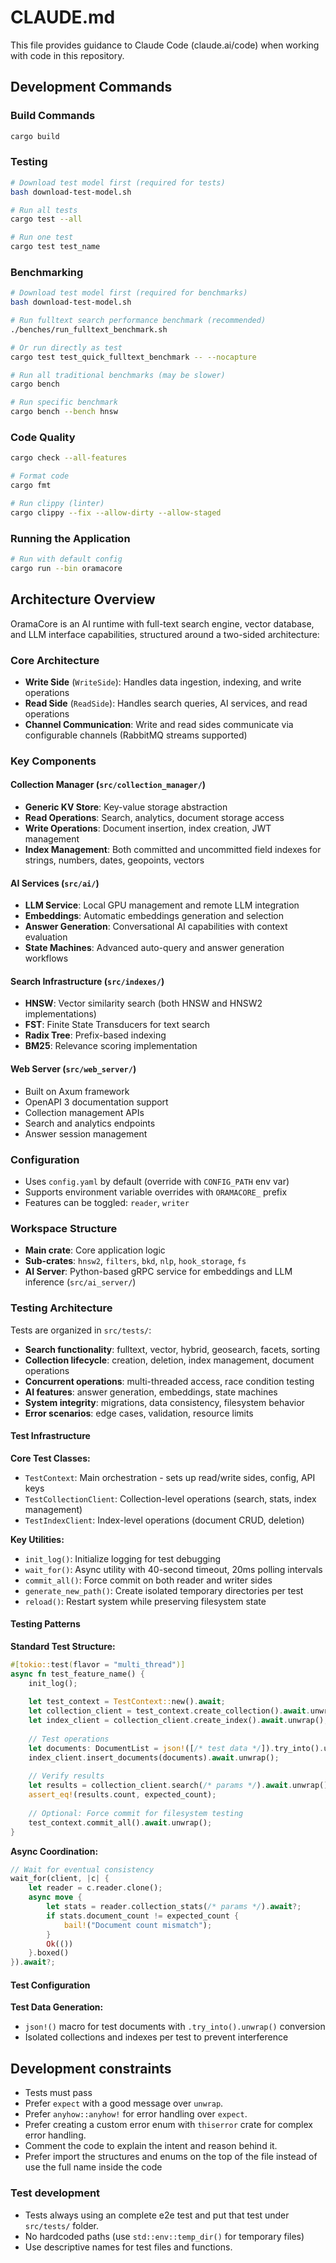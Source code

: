 # CLAUDE.md

This file provides guidance to Claude Code (claude.ai/code) when working with code in this repository.

## Development Commands

### Build Commands
```bash
cargo build
```

### Testing
```bash
# Download test model first (required for tests)
bash download-test-model.sh

# Run all tests
cargo test --all

# Run one test
cargo test test_name

```

### Benchmarking
```bash
# Download test model first (required for benchmarks)
bash download-test-model.sh

# Run fulltext search performance benchmark (recommended)
./benches/run_fulltext_benchmark.sh

# Or run directly as test
cargo test test_quick_fulltext_benchmark -- --nocapture

# Run all traditional benchmarks (may be slower)
cargo bench

# Run specific benchmark
cargo bench --bench hnsw
```

### Code Quality
```bash
cargo check --all-features

# Format code
cargo fmt

# Run clippy (linter)
cargo clippy --fix --allow-dirty --allow-staged
```

### Running the Application
```bash
# Run with default config
cargo run --bin oramacore
```

## Architecture Overview

OramaCore is an AI runtime with full-text search engine, vector database, and LLM interface capabilities, structured around a two-sided architecture:

### Core Architecture
- **Write Side** (`WriteSide`): Handles data ingestion, indexing, and write operations
- **Read Side** (`ReadSide`): Handles search queries, AI services, and read operations
- **Channel Communication**: Write and read sides communicate via configurable channels (RabbitMQ streams supported)

### Key Components

#### Collection Manager (`src/collection_manager/`)
- **Generic KV Store**: Key-value storage abstraction
- **Read Operations**: Search, analytics, document storage access
- **Write Operations**: Document insertion, index creation, JWT management
- **Index Management**: Both committed and uncommitted field indexes for strings, numbers, dates, geopoints, vectors

#### AI Services (`src/ai/`)
- **LLM Service**: Local GPU management and remote LLM integration
- **Embeddings**: Automatic embeddings generation and selection
- **Answer Generation**: Conversational AI capabilities with context evaluation
- **State Machines**: Advanced auto-query and answer generation workflows

#### Search Infrastructure (`src/indexes/`)
- **HNSW**: Vector similarity search (both HNSW and HNSW2 implementations)
- **FST**: Finite State Transducers for text search
- **Radix Tree**: Prefix-based indexing
- **BM25**: Relevance scoring implementation

#### Web Server (`src/web_server/`)
- Built on Axum framework
- OpenAPI 3 documentation support
- Collection management APIs
- Search and analytics endpoints
- Answer session management

### Configuration
- Uses `config.yaml` by default (override with `CONFIG_PATH` env var)
- Supports environment variable overrides with `ORAMACORE_` prefix
- Features can be toggled: `reader`, `writer`

### Workspace Structure
- **Main crate**: Core application logic
- **Sub-crates**: `hnsw2`, `filters`, `bkd`, `nlp`, `hook_storage`, `fs`
- **AI Server**: Python-based gRPC service for embeddings and LLM inference (`src/ai_server/`)

### Testing Architecture

Tests are organized in `src/tests/`:
- **Search functionality**: fulltext, vector, hybrid, geosearch, facets, sorting
- **Collection lifecycle**: creation, deletion, index management, document operations  
- **Concurrent operations**: multi-threaded access, race condition testing
- **AI features**: answer generation, embeddings, state machines
- **System integrity**: migrations, data consistency, filesystem behavior
- **Error scenarios**: edge cases, validation, resource limits

#### Test Infrastructure

**Core Test Classes:**
- `TestContext`: Main orchestration - sets up read/write sides, config, API keys
- `TestCollectionClient`: Collection-level operations (search, stats, index management)
- `TestIndexClient`: Index-level operations (document CRUD, deletion)

**Key Utilities:**
- `init_log()`: Initialize logging for test debugging
- `wait_for()`: Async utility with 40-second timeout, 20ms polling intervals
- `commit_all()`: Force commit on both reader and writer sides
- `generate_new_path()`: Create isolated temporary directories per test
- `reload()`: Restart system while preserving filesystem state

#### Testing Patterns

**Standard Test Structure:**
```rust
#[tokio::test(flavor = "multi_thread")]
async fn test_feature_name() {
    init_log();
    
    let test_context = TestContext::new().await;
    let collection_client = test_context.create_collection().await.unwrap();
    let index_client = collection_client.create_index().await.unwrap();
    
    // Test operations
    let documents: DocumentList = json!([/* test data */]).try_into().unwrap();
    index_client.insert_documents(documents).await.unwrap();
    
    // Verify results
    let results = collection_client.search(/* params */).await.unwrap();
    assert_eq!(results.count, expected_count);
    
    // Optional: Force commit for filesystem testing
    test_context.commit_all().await.unwrap();
}
```

**Async Coordination:**
```rust
// Wait for eventual consistency
wait_for(client, |c| {
    let reader = c.reader.clone();
    async move {
        let stats = reader.collection_stats(/* params */).await?;
        if stats.document_count != expected_count {
            bail!("Document count mismatch");
        }
        Ok(())
    }.boxed()
}).await?;
```

#### Test Configuration

**Test Data Generation:**
- `json!()` macro for test documents with `.try_into().unwrap()` conversion
- Isolated collections and indexes per test to prevent interference

## Development constraints

- Tests must pass
- Prefer `expect` with a good message over `unwrap`.
- Prefer `anyhow::anyhow!` for error handling over `expect`.
- Prefer creating a custom error enum with `thiserror` crate for complex error handling.
- Comment the code to explain the intent and reason behind it.
- Prefer import the structures and enums on the top of the file instead of use the full name inside the code

### Test development
- Tests always using an complete e2e test and put that test under `src/tests/` folder.
- No hardcoded paths (use `std::env::temp_dir()` for temporary files)
- Use descriptive names for test files and functions.
